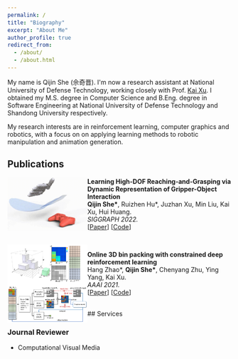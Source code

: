 ```yaml
---
permalink: /
title: "Biography"
excerpt: "About Me"
author_profile: true
redirect_from: 
  - /about/
  - /about.html
---
```


My name is Qijin She (佘奇晋). I'm now a research assistant at National University of Defense Technology, working closely with Prof. [Kai Xu](https://kevinkaixu.net/). 
I obtained my M.S. degree in Computer Science and B.Eng. degree in Software Engineering at National University of Defense Technology and Shandong University respectively.

<!-- My name is Qijin She (佘奇晋). I'm now a master student at National University of Defense Technology, under the supervison of Prof. [Kai Xu](https://kevinkaixu.net/). I also work closely with Prof. [Chenyang Zhu](http://www.zhuchenyang.net/), Prof. [Ruizhen Hu](https://csse.szu.edu.cn/staff/ruizhenhu/) and Prof. [Hui Huang](https://vcc.tech/~huihuang). I obtained my B.Eng. degree in Software Engineering from Shandong University, advised by Prof. [Weiguo Liu](https://faculty.sdu.edu.cn/liuweiguo1/en/lwcg/608651/list/4.htm).  -->

My research interests are in reinforcement learning, computer graphics and robotics, with a focus on on applying learning methods to robotic manipulation and animation generation.


## Publications
<img style="float: left;" src="/images/pubs/sig22.gif" width="180">

**Learning High-DOF Reaching-and-Grasping via Dynamic Representation of Gripper-Object Interaction** <br>
**Qijin She\***, Ruizhen Hu*, Juzhan Xu, Min Liu, Kai Xu, Hui Huang. <br>
 _SIGGRAPH 2022._  
[[Paper](https://arxiv.org/pdf/2204.13998.pdf)]
[[Code](https://github.com/qijinshe/IBS-Grasping)]

<br>
<img style="float: left;" src="/images/pubs/aaai21.png" width="180">

**Online 3D bin packing with constrained deep reinforcement learning**<br>
Hang Zhao*, **Qijin She\***, Chenyang Zhu, Ying Yang, Kai Xu. <br>
_AAAI 2021._  
[[Paper](https://ojs.aaai.org/index.php/AAAI/article/view/16155/15962)]
[[Code](https://github.com/alexfrom0815/Online-3D-BPP-DRL)]

<br>
## Services

### Journal Reviewer
* Computational Visual Media



